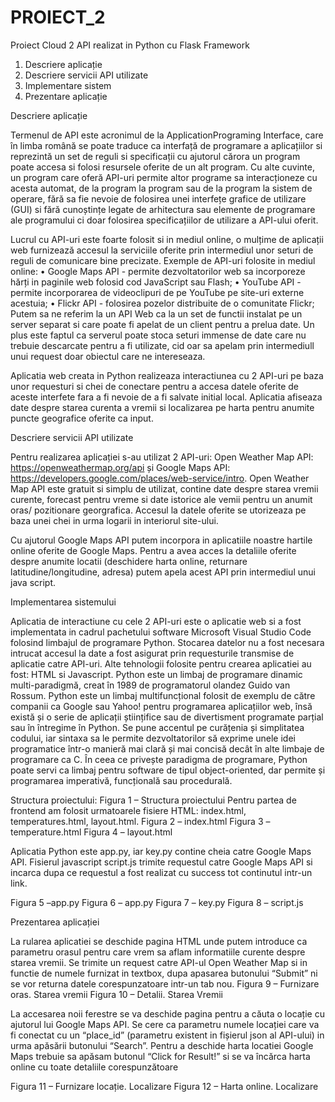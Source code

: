 # PROIECT_2
Proiect Cloud 2 API realizat in Python cu Flask Framework

1. Descriere aplicație	
2. Descriere servicii API utilizate	
3. Implementare sistem	
4. Prezentare aplicație	


Descriere aplicație

Termenul de API este acronimul de la ApplicationPrograming Interface, care în limba română se poate traduce ca interfață de programare a aplicațiilor si reprezintă un set de reguli si specificații cu ajutorul cărora un program poate accesa si folosi resursele oferite de un alt program. Cu alte cuvinte, un program care oferă API-uri permite altor programe sa interacționeze cu acesta automat, de la program la program sau de la program la sistem de operare, fără sa fie nevoie de folosirea unei interfețe grafice de utilizare (GUI) si fără cunoștințe legate de arhitectura sau elemente de programare ale programului ci doar folosirea specificațiilor de utilizare a API-ului oferit.

Lucrul cu API-uri este foarte folosit si in mediul online, o mulțime de aplicații web furnizează accesul la serviciile oferite prin intermediul unor seturi de reguli de comunicare bine precizate. Exemple de API-uri folosite in mediul online:
•	Google Maps API - permite dezvoltatorilor web sa incorporeze hărți in paginile web folosid cod JavaScript sau Flash;
•	YouTube API - permite incorporarea de videoclipuri de pe YouTube pe site-uri externe acestuia;
•	Flickr API - folosirea pozelor distribuite de o comunitate Flickr;
Putem sa ne referim la un API Web ca la un set de functii instalat pe un server separat si care poate fi apelat de un client pentru a prelua date. Un plus este faptul ca serverul poate stoca seturi immense de date care nu trebuie descarcate pentru a fi utilizate, cid oar sa apelam prin intermediull unui request doar obiectul care ne intereseaza. 

Aplicatia web creata in Python realizeaza interactiunea cu 2 API-uri pe baza unor requesturi si chei de conectare pentru a accesa datele oferite de aceste interfete fara a fi nevoie de a fi salvate initial local. Aplicatia afiseaza date despre starea curenta a vremii si localizarea pe harta pentru anumite puncte geografice oferite ca input.



Descriere servicii API utilizate

Pentru realizarea aplicației s-au utilizat 2 API-uri: Open Weather Map API: https://openweathermap.org/api și Google Maps API: https://developers.google.com/places/web-service/intro.
Open Weather Map API este gratuit si simplu de utilizat, contine date despre starea vremii curente, forecast pentru vreme si date istorice ale vemii pentru un anumit oras/ pozitionare georgrafica. Accesul la datele oferite se utorizeaza pe baza unei chei in urma logarii in interiorul site-ului. 

Cu ajutorul Google Maps API putem incorpora in aplicatiile noastre hartile online oferite de Google Maps. Pentru a avea acces la detaliile oferite despre anumite locatii (deschidere harta online, returnare latitudine/longitudine, adresa) putem apela acest API prin intermediul unui java script. 


Implementarea sistemului

Aplicatia de interactiune cu cele 2 API-uri este o aplicatie web si a fost implementata in cadrul pachetului software Microsoft Visual Studio Code folosind limbajul de programare Python. Stocarea datelor nu a fost necesara intrucat accesul la date a fost asigurat prin requesturile transmise de aplicatie catre API-uri. Alte tehnologii folosite pentru crearea aplicatiei au fost: HTML si Javascript. 
Python este un limbaj de programare dinamic multi-paradigmă, creat în 1989 de programatorul olandez Guido van Rossum. Python este un limbaj multifuncțional folosit de exemplu de către companii ca Google sau Yahoo! pentru programarea aplicațiilor web, însă există și o serie de aplicații științifice sau de divertisment programate parțial sau în întregime în Python. Se pune accentul pe curățenia și simplitatea codului, iar sintaxa sa le permite dezvoltatorilor să exprime unele idei programatice într-o manieră mai clară și mai concisă decât în alte limbaje de programare ca C. În ceea ce privește paradigma de programare, Python poate servi ca limbaj pentru software de tipul object-oriented, dar permite și programarea imperativă, funcțională sau procedurală. 



Structura proiectului:
Figura 1 – Structura proiectului
Pentru partea de frontend am folosit urmatoarele fisiere HTML: index.html, temperatures.html, layout.html.
Figura 2 – index.html
Figura 3 – temperature.html
Figura 4 – layout.html

Aplicatia Python este app.py, iar key.py contine cheia catre Google Maps API. Fisierul javascript script.js trimite requestul catre Google Maps API si incarca dupa ce requestul a fost realizat cu success tot continutul intr-un link.

Figura 5 –app.py
Figura 6 – app.py
Figura 7 – key.py
Figura 8 – script.js

Prezentarea aplicației

La rularea aplicatiei se deschide pagina HTML unde putem introduce ca parametru orasul pentru care vrem sa aflam informatiile curente despre starea vremii. Se trimite un request catre API-ul Open Weather Map si in functie de numele furnizat in textbox, dupa apasarea butonului “Submit” ni se vor returna datele corespunzatoare intr-un tab nou.
Figura 9 – Furnizare oras. Starea vremii
Figura 10 – Detalii. Starea Vremii

La accesarea noii ferestre se va deschide pagina pentru a căuta o locație cu ajutorul lui Google Maps API. Se cere ca parametru numele locației care va fi conectat cu un “place_id”  (parametru existent in fișierul json al API-ului) in urma apăsării butonului “Search”. Pentru a deschide harta locatiei Google Maps trebuie sa apăsam butonul “Click for Result!” si se va încărca harta online cu toate detaliile corespunzătoare

Figura 11 – Furnizare locație. Localizare
Figura 12 – Harta online. Localizare

 


